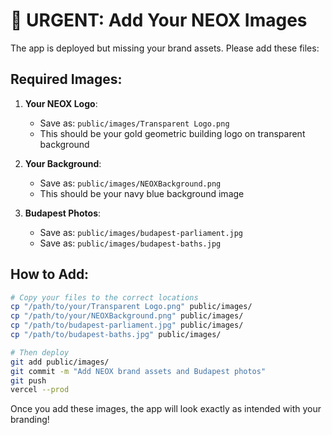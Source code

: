 # 🚨 URGENT: Add Your NEOX Images

The app is deployed but missing your brand assets. Please add these files:

## Required Images:

1. **Your NEOX Logo**: 
   - Save as: `public/images/Transparent Logo.png`
   - This should be your gold geometric building logo on transparent background

2. **Your Background**: 
   - Save as: `public/images/NEOXBackground.png`
   - This should be your navy blue background image

3. **Budapest Photos**:
   - Save as: `public/images/budapest-parliament.jpg`
   - Save as: `public/images/budapest-baths.jpg`

## How to Add:
```bash
# Copy your files to the correct locations
cp "/path/to/your/Transparent Logo.png" public/images/
cp "/path/to/your/NEOXBackground.png" public/images/
cp "/path/to/budapest-parliament.jpg" public/images/
cp "/path/to/budapest-baths.jpg" public/images/

# Then deploy
git add public/images/
git commit -m "Add NEOX brand assets and Budapest photos"
git push
vercel --prod
```

Once you add these images, the app will look exactly as intended with your branding!